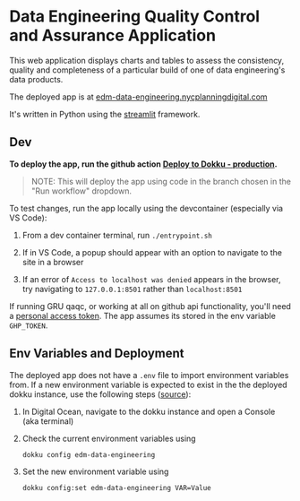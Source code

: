 # Data Engineering Quality Control and Assurance Application

This web application displays charts and tables to assess the consistency, quality and completeness of a particular build of one of data engineering's data products.

The deployed app is at [edm-data-engineering.nycplanningdigital.com](https://edm-data-engineering.nycplanningdigital.com/?page=Home)

It's written in Python using the [streamlit](https://streamlit.io/) framework.

## Dev

**To deploy the app, run the github action [Deploy to Dokku - production](https://github.com/NYCPlanning/data-engineering-qaqc/actions/workflows/main.yml).**

> NOTE: This will deploy the app using code in the branch chosen in the "Run workflow" dropdown.

To test changes, run the app locally using the devcontainer (especially via VS Code):

1. From a dev container terminal, run `./entrypoint.sh`

2. If in VS Code, a popup should appear with an option to navigate to the site in a browser

3. If an error of `Access to localhost was denied` appears in the browser, try navigating to `127.0.0.1:8501` rather than `localhost:8501`

If running GRU qaqc, or working at all on github api functionality, you'll need a [personal access token](https://docs.github.com/en/authentication/keeping-your-account-and-data-secure/creating-a-personal-access-token). The app assumes its stored in the env variable `GHP_TOKEN`.

## Env Variables and Deployment
The deployed app does not have a `.env` file to import environment variables from. If a new environment variable is expected to exist in the the deployed dokku instance, use the following steps ([source](https://tute.io/environment-variables-dokku-config-commands)):

1. In Digital Ocean, navigate to the dokku instance and open a Console (aka terminal)

2. Check the current environment variables using
    ```bash
    dokku config edm-data-engineering
    ```

3. Set the new environment variable using
    ```bash
    dokku config:set edm-data-engineering VAR=Value
    ```
